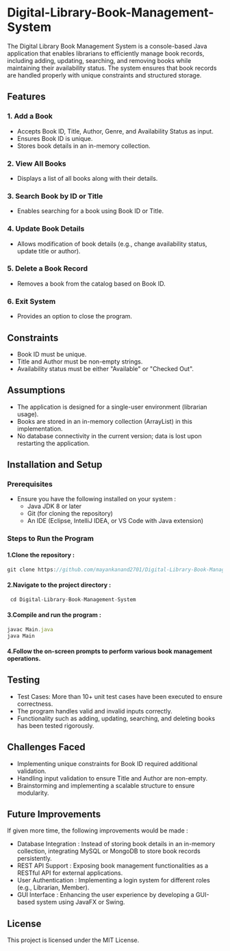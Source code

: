 # Digital-Library-Book-Management-System

The Digital Library Book Management System is a console-based Java application that enables librarians to efficiently manage book records, including adding, updating, searching, and removing books while maintaining their availability status. The system ensures that book records are handled properly with unique constraints and structured storage.

## Features

### 1. Add a Book
- Accepts Book ID, Title, Author, Genre, and Availability Status as input.
- Ensures Book ID is unique.
- Stores book details in an in-memory collection.

### 2. View All Books
- Displays a list of all books along with their details.

### 3. Search Book by ID or Title
- Enables searching for a book using Book ID or Title.

### 4. Update Book Details
- Allows modification of book details (e.g., change availability status, update title or author).

### 5. Delete a Book Record
- Removes a book from the catalog based on Book ID.

### 6. Exit System
- Provides an option to close the program.

## Constraints
- Book ID must be unique.
- Title and Author must be non-empty strings.
- Availability status must be either "Available" or "Checked Out".

## Assumptions
- The application is designed for a single-user environment (librarian usage).
- Books are stored in an in-memory collection (ArrayList) in this implementation.
- No database connectivity in the current version; data is lost upon restarting the application.

## Installation and Setup
### Prerequisites
- Ensure you have the following installed on your system :
  - Java JDK 8 or later
  - Git (for cloning the repository)
  - An IDE (Eclipse, IntelliJ IDEA, or VS Code with Java extension)

### Steps to Run the Program
#### 1.Clone the repository :

  ```javascript
  git clone https://github.com/mayankanand2701/Digital-Library-Book-Management-System.git
  ```

#### 2.Navigate to the project directory :

 ```javascript
  cd Digital-Library-Book-Management-System
  ```

#### 3.Compile and run the program :

```javascript
javac Main.java
java Main
  ```

#### 4.Follow the on-screen prompts to perform various book management operations.

## Testing
- Test Cases: More than 10+ unit test cases have been executed to ensure correctness.
- The program handles valid and invalid inputs correctly.
- Functionality such as adding, updating, searching, and deleting books has been tested rigorously.

## Challenges Faced
- Implementing unique constraints for Book ID required additional validation.
- Handling input validation to ensure Title and Author are non-empty.
- Brainstorming and implementing a scalable structure to ensure modularity.

## Future Improvements
If given more time, the following improvements would be made :
- Database Integration : Instead of storing book details in an in-memory collection, integrating MySQL or MongoDB to store book records persistently.
- REST API Support : Exposing book management functionalities as a RESTful API for external applications.
- User Authentication : Implementing a login system for different roles (e.g., Librarian, Member).
- GUI Interface : Enhancing the user experience by developing a GUI-based system using JavaFX or Swing.

## License
This project is licensed under the MIT License.
